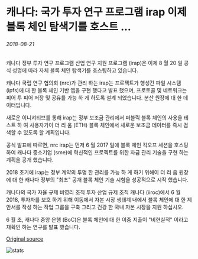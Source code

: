 # 캐나다: 국가 투자 연구 프로그램 irap 이제 블록 체인 탐색기를 호스트 ...

###### 2018-08-21

캐나다 정부 투자 연구 프로그램 산업 연구 지원 프로그램 (irap)은 이제 8 월 20 일 공식 성명에 따라 자체 블록 체인 탐색기를 호스팅하고 있습니다.

캐나다 국립 연구 협의회 (nrc)가 관리 하는 irap는 프로젝트가 행성간 파일 시스템 (ipfs)에 대 한 블록 체인 기반 앱을 구현 했다고 발표 했으며, 프로토콜 및 네트워크는 피어 투 피어 저장 및 공유를 가능 하 게 하도록 설계 되었습니다. 분산 원장에 대 한 데이터입니다.

새로운 이니셔티브를 통해 irap는 정부 보조금 관리에서 퍼블릭 블록 체인의 사용을 테스트 하 여 사용자가이 더 리 움 (ETH) 블록 체인에서 새로운 보조금 데이터를 즉시 검색할 수 있도록 할 계획입니다.

공식 발표에 따르면, nrc irap는 먼저 6 월 2017 일에 블록 체인 킥오프 세션을 호스팅하여 캐나다 중소기업 (sme)에 혁신적인 프로젝트를 위한 자금 관리 기술을 구현 하는 계획을 공개 했습니다.

2018 초기에 irap는 정부 계약의 투명 한 관리를 가능 하 게 하기 위해이 더 리 움 원장에 대 한 캐나다 정부의 "최초" 공개 블록 체인 기술 시험을 성공적으로 시작 했습니다.

캐나다의 국가 자율 규제 비영리 조직 투자 산업 규제 조직 캐나다 (iiroc)에서 6 월 2018, 투자자를 보호 하기 위해 이동에서 자본 시장 생태계 내에서 블록 체인에 대 한 제안서를 작성 하는 작업 그룹을 구축 그리고 건강 한 국내 자본 시장을 지원 하십시오.

6 월 초, 캐나다 중앙 은행 (BoC)은 블록 체인에 대 한 이중 지출이 "비현실적" 이라고 재확인 하는 연구를 발표 했습니다.

[Original source](https://cointelegraph.com/news/canada-state-funded-research-program-irap-now-hosts-blockchain-explorer)

![stats](https://c.statcounter.com/11760860/0/a89fa40b/1/ "stats")